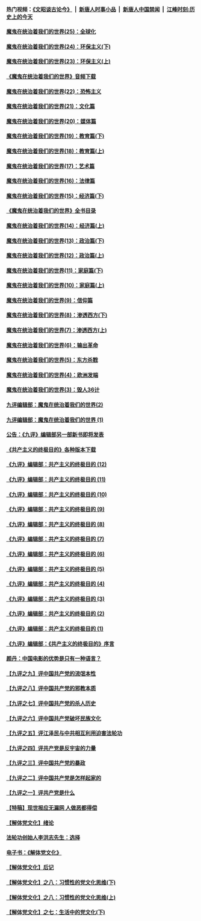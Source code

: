 #### 热门视频：[《文昭谈古论今》](https://github.com/gfw-breaker/wenzhao/blob/master/README.md?t=11040333) &nbsp;|&nbsp; [新唐人时事小品](https://github.com/gfw-breaker/ntdtv-comedy/blob/master/README.md?t=11040333) &nbsp;|&nbsp; [新唐人中国禁闻](https://github.com/gfw-breaker/ntdtv-news/blob/master/README.md?t=11040333) &nbsp;|&nbsp; [江峰时刻:历史上的今天](https://github.com/gfw-breaker/today-in-history/blob/master/README.md?t=11040333) 

#### [魔鬼在统治着我们的世界(25)：全球化](../pages/nsc422/n10788205.md?t=11040333) 

#### [魔鬼在统治着我们的世界(24)：环保主义(下)](../pages/nsc422/n10695307.md?t=11040333) 

#### [魔鬼在统治着我们的世界(23)：环保主义(上)](../pages/nsc422/n10688613.md?t=11040333) 

#### [《魔鬼在统治着我们的世界》音频下载](../pages/nsc422/n10635553.md?t=11040333) 

#### [魔鬼在统治着我们的世界(22)：恐怖主义](../pages/nsc422/n10614727.md?t=11040333) 

#### [魔鬼在统治着我们的世界(21)：文化篇](../pages/nsc422/n10597706.md?t=11040333) 

#### [魔鬼在统治着我们的世界(20)：媒体篇](../pages/nsc422/n10586579.md?t=11040333) 

#### [魔鬼在统治着我们的世界(19)：教育篇(下)](../pages/nsc422/n10564808.md?t=11040333) 

#### [魔鬼在统治着我们的世界(18)：教育篇(上)](../pages/nsc422/n10526970.md?t=11040333) 

#### [魔鬼在统治着我们的世界(17)：艺术篇](../pages/nsc422/n10499093.md?t=11040333) 

#### [魔鬼在统治着我们的世界(16)：法律篇](../pages/nsc422/n10485969.md?t=11040333) 

#### [魔鬼在统治着我们的世界(15)：经济篇(下)](../pages/nsc422/n10469975.md?t=11040333) 

#### [《魔鬼在统治着我们的世界》全书目录](../pages/nsc422/n10464261.md?t=11040333) 

#### [魔鬼在统治着我们的世界(14)：经济篇(上)](../pages/nsc422/n10457370.md?t=11040333) 

#### [魔鬼在统治着我们的世界(13)：政治篇(下)](../pages/nsc422/n10448270.md?t=11040333) 

#### [魔鬼在统治着我们的世界(12)：政治篇(上)](../pages/nsc422/n10444576.md?t=11040333) 

#### [魔鬼在统治着我们的世界(11)：家庭篇(下)](../pages/nsc422/n10440961.md?t=11040333) 

#### [魔鬼在统治着我们的世界(10)：家庭篇(上)](../pages/nsc422/n10435448.md?t=11040333) 

#### [魔鬼在统治着我们的世界(9)：信仰篇](../pages/nsc422/n10432159.md?t=11040333) 

#### [魔鬼在统治着我们的世界(8)：渗透西方(下)](../pages/nsc422/n10429603.md?t=11040333) 

#### [魔鬼在统治着我们的世界(7)：渗透西方(上)](../pages/nsc422/n10426013.md?t=11040333) 

#### [魔鬼在统治着我们的世界(6)：输出革命](../pages/nsc422/n10421536.md?t=11040333) 

#### [魔鬼在统治着我们的世界(5)：东方杀戮](../pages/nsc422/n10417707.md?t=11040333) 

#### [魔鬼在统治着我们的世界(4)：欧洲发端](../pages/nsc422/n10414890.md?t=11040333) 

#### [魔鬼在统治着我们的世界(3)：毁人36计](../pages/nsc422/n10411583.md?t=11040333) 

#### [九评编辑部：魔鬼在统治着我们的世界(2)](../pages/nsc422/n10410036.md?t=11040333) 

#### [九评编辑部：魔鬼在统治着我们的世界 (1)](../pages/nsc422/n10406825.md?t=11040333) 

#### [公告：《九评》编辑部另一部新书即将发表](../pages/nsc422/n10405104.md?t=11040333) 

#### [《共产主义的终极目的》各种版本下载](../pages/nsc422/n10022138.md?t=11040333) 

#### [《九评》编辑部：共产主义的终极目的 (12)](../pages/nsc422/n9933272.md?t=11040333) 

#### [《九评》编辑部：共产主义的终极目的 (11)](../pages/nsc422/n9924973.md?t=11040333) 

#### [《九评》编辑部：共产主义的终极目的 (10)](../pages/nsc422/n9920883.md?t=11040333) 

#### [《九评》编辑部：共产主义的终极目的 (9)](../pages/nsc422/n9916363.md?t=11040333) 

#### [《九评》编辑部：共产主义的终极目的 (8)](../pages/nsc422/n9912488.md?t=11040333) 

#### [《九评》编辑部：共产主义的终极目的 (7)](../pages/nsc422/n9901176.md?t=11040333) 

#### [《九评》编辑部：共产主义的终极目的 (6)](../pages/nsc422/n9899359.md?t=11040333) 

#### [《九评》编辑部：共产主义的终极目的 (5)](../pages/nsc422/n9893174.md?t=11040333) 

#### [《九评》编辑部：共产主义的终极目的 (4)](../pages/nsc422/n9891246.md?t=11040333) 

#### [《九评》编辑部：共产主义的终极目的 (3)](../pages/nsc422/n9879879.md?t=11040333) 

#### [《九评》编辑部：共产主义的终极目的 (2)](../pages/nsc422/n9876205.md?t=11040333) 

#### [《九评》编辑部：共产主义的终极目的 (1)](../pages/nsc422/n9865857.md?t=11040333) 

#### [《九评》编辑部：《共产主义的终极目的》序言](../pages/nsc422/n9862666.md?t=11040333) 

#### [颜丹：中国电影的优势是只有一种语言？](../pages/nsc422/n9583062.md?t=11040333) 

#### [【九评之九】评中国共产党的流氓本性](../pages/nsc422/n737542.md?t=11040333) 

#### [【九评之八】评中国共产党的邪教本质](../pages/nsc422/n735942.md?t=11040333) 

#### [【九评之七】评中国共产党的杀人历史](../pages/nsc422/n733806.md?t=11040333) 

#### [【九评之六】评中国共产党破坏民族文化](../pages/nsc422/n731667.md?t=11040333) 

#### [【九评之五】评江泽民与中共相互利用迫害法轮功](../pages/nsc422/n730058.md?t=11040333) 

#### [【九评之四】评共产党是反宇宙的力量](../pages/nsc422/n727814.md?t=11040333) 

#### [【九评之三】评中国共产党的暴政](../pages/nsc422/n725597.md?t=11040333) 

#### [【九评之二】评中国共产党是怎样起家的](../pages/nsc422/n723946.md?t=11040333) 

#### [【九评之一】评共产党是什么](../pages/nsc422/n722529.md?t=11040333) 

#### [【特稿】现世报应无漏网 人做恶都得偿](../pages/nsc422/n4215167.md?t=11040333) 

#### [【解体党文化】绪论](../pages/nsc422/n1449356.md?t=11040333) 

#### [法轮功创始人李洪志先生：选择](../pages/nsc422/n3580738.md?t=11040333) 

#### [电子书：《解体党文化》](../pages/nsc422/n1573484.md?t=11040333) 

#### [【解体党文化】后记](../pages/nsc422/n1531999.md?t=11040333) 

#### [【解体党文化】之八：习惯性的党文化思维(下)](../pages/nsc422/n1526477.md?t=11040333) 

#### [【解体党文化】之八：习惯性的党文化思维(上)](../pages/nsc422/n1520631.md?t=11040333) 

#### [【解体党文化】之七：生活中的党文化(下)](../pages/nsc422/n1513446.md?t=11040333) 

